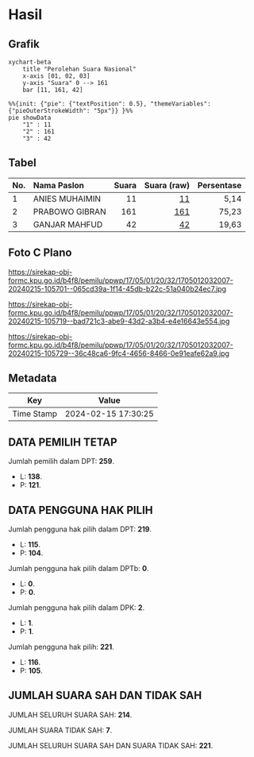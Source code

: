 # Hasil

## Grafik

```mermaid
xychart-beta
    title "Perolehan Suara Nasional"
    x-axis [01, 02, 03]
    y-axis "Suara" 0 --> 161
    bar [11, 161, 42]
```

```mermaid
%%{init: {"pie": {"textPosition": 0.5}, "themeVariables": {"pieOuterStrokeWidth": "5px"}} }%%
pie showData
    "1" : 11
    "2" : 161
    "3" : 42
```

## Tabel

| No. | Nama Paslon    | Suara | Suara (raw) | Persentase |
|:--- |:-------------- | -----:| -----------:| ----------:|
| 1   | ANIES MUHAIMIN | 11    | [11][p-1]   | 5,14       |
| 2   | PRABOWO GIBRAN | 161   | [161][p-2]  | 75,23      |
| 3   | GANJAR MAHFUD  | 42    | [42][p-3]   | 19,63      |


[p-1]: https://github.com/gigit-pemilu/pemilu-2024/blob/main/pilpres/hitung-suara/sub/17-bengkulu/sub/05-seluma/sub/01-sukaraja/sub/2032-riak-siabun/sub/007-tps/sub/paslon-1.txt
[p-2]: https://github.com/gigit-pemilu/pemilu-2024/blob/main/pilpres/hitung-suara/sub/17-bengkulu/sub/05-seluma/sub/01-sukaraja/sub/2032-riak-siabun/sub/007-tps/sub/paslon-2.txt
[p-3]: https://github.com/gigit-pemilu/pemilu-2024/blob/main/pilpres/hitung-suara/sub/17-bengkulu/sub/05-seluma/sub/01-sukaraja/sub/2032-riak-siabun/sub/007-tps/sub/paslon-3.txt

## Foto C Plano

https://sirekap-obj-formc.kpu.go.id/b4f8/pemilu/ppwp/17/05/01/20/32/1705012032007-20240215-105701--065cd39a-1f14-45db-b22c-51a040b24ec7.jpg

https://sirekap-obj-formc.kpu.go.id/b4f8/pemilu/ppwp/17/05/01/20/32/1705012032007-20240215-105719--bad721c3-abe9-43d2-a3b4-e4e16643e554.jpg

https://sirekap-obj-formc.kpu.go.id/b4f8/pemilu/ppwp/17/05/01/20/32/1705012032007-20240215-105729--36c48ca6-9fc4-4656-8466-0e91eafe62a9.jpg


## Metadata

| Key        | Value               |
| ---------- | ------------------- |
| Time Stamp | 2024-02-15 17:30:25 |


## DATA PEMILIH TETAP

Jumlah pemilih dalam DPT: **259**.
 * L: **138**.
 * P: **121**.

## DATA PENGGUNA HAK PILIH

Jumlah pengguna hak pilih dalam DPT: **219**.
 * L: **115**.
 * P: **104**.

Jumlah pengguna hak pilih dalam DPTb: **0**.
 * L: **0**.
 * P: **0**.

Jumlah pengguna hak pilih dalam DPK: **2**.
 * L: **1**.
 * P: **1**.

Jumlah pengguna hak pilih: **221**.
 * L: **116**.
 * P: **105**.

## JUMLAH SUARA SAH DAN TIDAK SAH

JUMLAH SELURUH SUARA SAH: **214**.

JUMLAH SUARA TIDAK SAH: **7**.

JUMLAH SELURUH SUARA SAH DAN SUARA TIDAK SAH: **221**.


